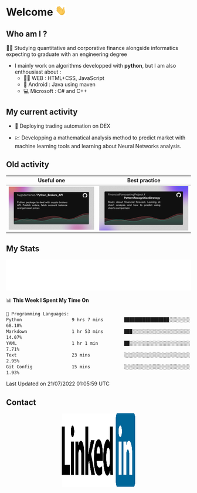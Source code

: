# Welcome <img src="assets/hello.gif" width="30px"/>


## Who am I ?

:man_student: Studying quantitative and corporative finance alongside informatics expecting to graduate with an engineering degree

*  I mainly work on algorithms developped with **python**, but I am also enthousiast about :
    * :man_technologist: WEB : HTML+CSS, JavaScript
    * :iphone: Android : Java using maven
    * :computer: Microsoft : C# and C++

## My current activity

* :rocket: Deploying trading automation on DEX

* :chart: Developping a mathematical analysis method to predict market with machine learning tools and learning about Neural Networks analysis.

## Old activity

| Useful one | Best practice|
| ------------- | ------------- |
| [![](assets/BrokerAPI.png)](https://github.com/hugodemenez/Python_Brokers_API)  | [![](assets/PatternRecognitionStrategy.png)](https://github.com/FinancialForecastingProject/PatternRecognitionStrategy.git)  |

## My Stats

<p align=center>
<img src="metrics.plugin.wakatime.svg" alt="Metrics">
</p>

<!--START_SECTION:waka-->
📊 **This Week I Spent My Time On** 

```text
💬 Programming Languages: 
Python                   9 hrs 7 mins        █████████████████░░░░░░░░   68.18% 
Markdown                 1 hr 53 mins        ███░░░░░░░░░░░░░░░░░░░░░░   14.07% 
YAML                     1 hr 1 min          ██░░░░░░░░░░░░░░░░░░░░░░░   7.71% 
Text                     23 mins             ░░░░░░░░░░░░░░░░░░░░░░░░░   2.95% 
Git Config               15 mins             ░░░░░░░░░░░░░░░░░░░░░░░░░   1.93%

```


 Last Updated on 21/07/2022 01:05:59 UTC
<!--END_SECTION:waka-->

## Contact

<p align=center >
<a href="https://www.linkedin.com/in/hugo-demenez/"><img src="assets/linkedin.svg" alt="Linkedin_hugodemenez" height="200px" width="200px"/></a>
</p>
